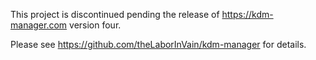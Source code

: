 This project is discontinued pending the release of https://kdm-manager.com version four.

Please see https://github.com/theLaborInVain/kdm-manager for details.
